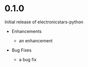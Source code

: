 # 0.1.0

Initial release of electronicstars-python

* Enhancements
  * an enhancement

* Bug Fixes
  * a bug fix
